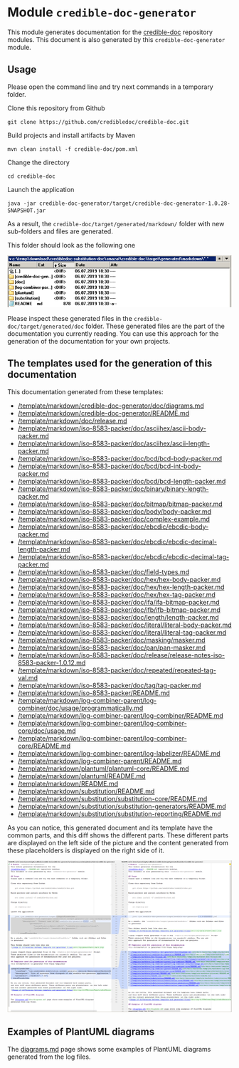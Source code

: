 # Module `credible-doc-generator`
This module generates documentation for the
[credible-doc](../README.md) repository modules.
This document is also generated by this `credible-doc-generator` module.

## Usage
Please open the command line and try next commands in a temporary folder.

Clone this repository from Github

    git clone https://github.com/credibledoc/credible-doc.git
    
Build projects and install artifacts by Maven
    
    mvn clean install -f credible-doc/pom.xml

Change the directory
    
    cd credible-doc
    
Launch the application

    java -jar credible-doc-generator/target/credible-doc-generator-1.0.28-SNAPSHOT.jar

As a result, the `credible-doc/target/generated/markdown/` folder with new sub-folders and files are generated.

This folder should look as the following one

![Image of differences between template and generated files](doc/img/generatedFolders.png)

Please inspect these generated files in the `credible-doc/target/generated/doc` folder.
These generated files are the part of the documentation you currently reading. You can use
this approach for the generation of the documentation for your own projects.

## The templates used for the generation of this documentation
This documentation generated from these templates:

* [/template/markdown/credible-doc-generator/doc/diagrams.md](src/main/resources/template/markdown/credible-doc-generator/doc/diagrams.md)
* [/template/markdown/credible-doc-generator/README.md](src/main/resources/template/markdown/credible-doc-generator/README.md)
* [/template/markdown/doc/release.md](src/main/resources/template/markdown/doc/release.md)
* [/template/markdown/iso-8583-packer/doc/asciihex/ascii-body-packer.md](src/main/resources/template/markdown/iso-8583-packer/doc/asciihex/ascii-body-packer.md)
* [/template/markdown/iso-8583-packer/doc/asciihex/ascii-length-packer.md](src/main/resources/template/markdown/iso-8583-packer/doc/asciihex/ascii-length-packer.md)
* [/template/markdown/iso-8583-packer/doc/bcd/bcd-body-packer.md](src/main/resources/template/markdown/iso-8583-packer/doc/bcd/bcd-body-packer.md)
* [/template/markdown/iso-8583-packer/doc/bcd/bcd-int-body-packer.md](src/main/resources/template/markdown/iso-8583-packer/doc/bcd/bcd-int-body-packer.md)
* [/template/markdown/iso-8583-packer/doc/bcd/bcd-length-packer.md](src/main/resources/template/markdown/iso-8583-packer/doc/bcd/bcd-length-packer.md)
* [/template/markdown/iso-8583-packer/doc/binary/binary-length-packer.md](src/main/resources/template/markdown/iso-8583-packer/doc/binary/binary-length-packer.md)
* [/template/markdown/iso-8583-packer/doc/bitmap/bitmap-packer.md](src/main/resources/template/markdown/iso-8583-packer/doc/bitmap/bitmap-packer.md)
* [/template/markdown/iso-8583-packer/doc/body/body-packer.md](src/main/resources/template/markdown/iso-8583-packer/doc/body/body-packer.md)
* [/template/markdown/iso-8583-packer/doc/complex-example.md](src/main/resources/template/markdown/iso-8583-packer/doc/complex-example.md)
* [/template/markdown/iso-8583-packer/doc/ebcdic/ebcdic-body-packer.md](src/main/resources/template/markdown/iso-8583-packer/doc/ebcdic/ebcdic-body-packer.md)
* [/template/markdown/iso-8583-packer/doc/ebcdic/ebcdic-decimal-length-packer.md](src/main/resources/template/markdown/iso-8583-packer/doc/ebcdic/ebcdic-decimal-length-packer.md)
* [/template/markdown/iso-8583-packer/doc/ebcdic/ebcdic-decimal-tag-packer.md](src/main/resources/template/markdown/iso-8583-packer/doc/ebcdic/ebcdic-decimal-tag-packer.md)
* [/template/markdown/iso-8583-packer/doc/field-types.md](src/main/resources/template/markdown/iso-8583-packer/doc/field-types.md)
* [/template/markdown/iso-8583-packer/doc/hex/hex-body-packer.md](src/main/resources/template/markdown/iso-8583-packer/doc/hex/hex-body-packer.md)
* [/template/markdown/iso-8583-packer/doc/hex/hex-length-packer.md](src/main/resources/template/markdown/iso-8583-packer/doc/hex/hex-length-packer.md)
* [/template/markdown/iso-8583-packer/doc/hex/hex-tag-packer.md](src/main/resources/template/markdown/iso-8583-packer/doc/hex/hex-tag-packer.md)
* [/template/markdown/iso-8583-packer/doc/ifa/ifa-bitmap-packer.md](src/main/resources/template/markdown/iso-8583-packer/doc/ifa/ifa-bitmap-packer.md)
* [/template/markdown/iso-8583-packer/doc/ifb/ifb-bitmap-packer.md](src/main/resources/template/markdown/iso-8583-packer/doc/ifb/ifb-bitmap-packer.md)
* [/template/markdown/iso-8583-packer/doc/length/length-packer.md](src/main/resources/template/markdown/iso-8583-packer/doc/length/length-packer.md)
* [/template/markdown/iso-8583-packer/doc/literal/literal-body-packer.md](src/main/resources/template/markdown/iso-8583-packer/doc/literal/literal-body-packer.md)
* [/template/markdown/iso-8583-packer/doc/literal/literal-tag-packer.md](src/main/resources/template/markdown/iso-8583-packer/doc/literal/literal-tag-packer.md)
* [/template/markdown/iso-8583-packer/doc/masking/masker.md](src/main/resources/template/markdown/iso-8583-packer/doc/masking/masker.md)
* [/template/markdown/iso-8583-packer/doc/pan/pan-masker.md](src/main/resources/template/markdown/iso-8583-packer/doc/pan/pan-masker.md)
* [/template/markdown/iso-8583-packer/doc/release/release-notes-iso-8583-packer-1.0.12.md](src/main/resources/template/markdown/iso-8583-packer/doc/release/release-notes-iso-8583-packer-1.0.12.md)
* [/template/markdown/iso-8583-packer/doc/repeated/repeated-tag-val.md](src/main/resources/template/markdown/iso-8583-packer/doc/repeated/repeated-tag-val.md)
* [/template/markdown/iso-8583-packer/doc/tag/tag-packer.md](src/main/resources/template/markdown/iso-8583-packer/doc/tag/tag-packer.md)
* [/template/markdown/iso-8583-packer/README.md](src/main/resources/template/markdown/iso-8583-packer/README.md)
* [/template/markdown/log-combiner-parent/log-combiner/doc/usage/programmatically.md](src/main/resources/template/markdown/log-combiner-parent/log-combiner/doc/usage/programmatically.md)
* [/template/markdown/log-combiner-parent/log-combiner/README.md](src/main/resources/template/markdown/log-combiner-parent/log-combiner/README.md)
* [/template/markdown/log-combiner-parent/log-combiner-core/doc/usage.md](src/main/resources/template/markdown/log-combiner-parent/log-combiner-core/doc/usage.md)
* [/template/markdown/log-combiner-parent/log-combiner-core/README.md](src/main/resources/template/markdown/log-combiner-parent/log-combiner-core/README.md)
* [/template/markdown/log-combiner-parent/log-labelizer/README.md](src/main/resources/template/markdown/log-combiner-parent/log-labelizer/README.md)
* [/template/markdown/log-combiner-parent/README.md](src/main/resources/template/markdown/log-combiner-parent/README.md)
* [/template/markdown/plantuml/plantuml-core/README.md](src/main/resources/template/markdown/plantuml/plantuml-core/README.md)
* [/template/markdown/plantuml/README.md](src/main/resources/template/markdown/plantuml/README.md)
* [/template/markdown/README.md](src/main/resources/template/markdown/README.md)
* [/template/markdown/substitution/README.md](src/main/resources/template/markdown/substitution/README.md)
* [/template/markdown/substitution/substitution-core/README.md](src/main/resources/template/markdown/substitution/substitution-core/README.md)
* [/template/markdown/substitution/substitution-generators/README.md](src/main/resources/template/markdown/substitution/substitution-generators/README.md)
* [/template/markdown/substitution/substitution-reporting/README.md](src/main/resources/template/markdown/substitution/substitution-reporting/README.md)


As you can notice, this generated document and its template have the common parts,
and this diff shows the different parts. These different parts are displayed on the left side of the picture
and the content generated from these placeholders is displayed on the right side of it.

![Image of differences between template and generated files](doc/img/diffBetweenTemplateAndGeneratedFiles.png)

## Examples of PlantUML diagrams

The [diagrams.md](doc/diagrams.md) page shows some examples of PlantUML diagrams
generated from the log files.
